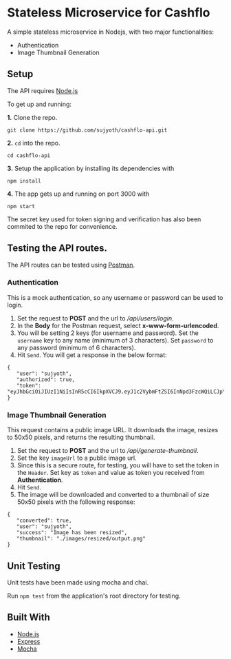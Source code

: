 # Stateless Microservice for Cashflo

A simple stateless microservice in Nodejs, with two major functionalities:

 * Authentication
 * Image Thumbnail Generation


## Setup

The API requires [Node.js](https://nodejs.org/en/download/)

To get up and running: 

**1.** Clone the repo.
```
git clone https://github.com/sujyoth/cashflo-api.git
```

**2.**  ```cd``` into the repo.
```
cd cashflo-api
```

**3.**  Setup the application by installing its dependencies with
```
npm install
```

**4.**  The app gets up and running on port 3000 with 
```
npm start
```

The secret key used for token signing and verification has also been commited to the repo for convenience.

## Testing the API routes.

The API routes can be tested using [Postman](https://www.getpostman.com/).

### Authentication
This is a mock authentication, so any username or password can be used to login.
 1. Set the request to **POST** and the url to _/api/users/login_. 
 2. In the **Body** for the Postman request, select **x-www-form-urlencoded**.
 3. You will be setting 2 keys (for username and password). Set the ```username``` key to any name (minimum of 3 characters). Set ```password``` to any password (minimum of 6 characters).
 4. Hit ```Send```. You will get a response in the below format:
 ```
 {
    "user": "sujyoth",
    "authorized": true,
    "token": "eyJhbGciOiJIUzI1NiIsInR5cCI6IkpXVCJ9.eyJ1c2VybmFtZSI6InNpd3FzcWQiLCJpYXQiOjE1ODk2MjcwMDcsImV4cCI6MTU4OTY0ODYwN30.LfBvkPrlOhU4y5ScsfnIxsNN9Jk2guIrU23jYPJtokg"
}
 ```
 

 ### Image Thumbnail Generation
This request contains a public image URL. It downloads the image, resizes to 50x50 pixels, and returns the resulting thumbnail.
 1. Set the request to **POST** and the url to _/api/generate-thumbnail_.
 2. Set the key ```imageUrl``` to a public image url.
 3. Since this is a secure route, for testing, you will have to set the token in the ```Header```. Set key as ```token``` and value as token you received from **Authentication**.
 4. Hit ```Send```.
 5. The image will be downloaded and converted to a thumbnail of size 50x50 pixels with the following response:
 ```
 {
    "converted": true,
    "user": "sujyoth",
    "success": "Image has been resized",
    "thumbnail": "./images/resized/output.png"
}
```


## Unit Testing

Unit tests have been made using mocha and chai.

Run ```npm test``` from the application's root directory for testing.

## Built With

 * [Node.js](https://nodejs.org)
 * [Express](https://expressjs.com/)
 * [Mocha](https://mochajs.org/)
